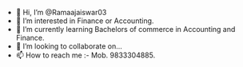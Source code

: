- 👋 Hi, I’m @Ramaajaiswar03
- 👀 I’m interested in Finance or Accounting.
- 🌱 I’m currently learning Bachelors of commerce in Accounting and Finance.
- 💞️ I’m looking to collaborate on...
- 📫 How to reach me :- Mob. 9833304885.

<!---
Ramaajaiswar03/Ramaajaiswar03 is a ✨ special ✨ repository because its `README.md` (this file) appears on your GitHub profile.
You can click the Preview link to take a look at your changes.
--->
